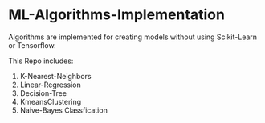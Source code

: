 # ML-Algorithms-Implementation
Algorithms are implemented for creating models  without  using Scikit-Learn or Tensorflow.

This Repo includes:
1. K-Nearest-Neighbors
2. Linear-Regression
3. Decision-Tree
4. KmeansClustering
5. Naive-Bayes Classfication
